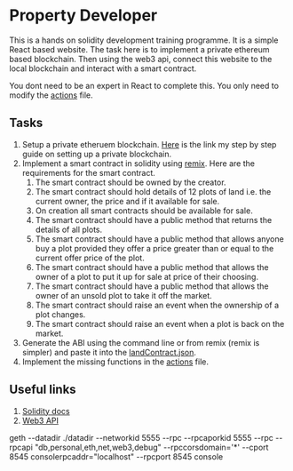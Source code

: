 # Property Developer

This is a hands on solidity development training programme.
It is a simple React based website. The task here is to implement a private ethereum based blockchain.
Then using the web3 api, connect this website to the local blockchain and interact with a smart contract.

You dont need to be an expert in React to complete this. You only need to modify the [actions](/src/actions/index.js) file.

## Tasks
1. Setup a private etheruem blockchain. [Here](https://medium.com/coinmonks/ethereum-setting-up-a-private-blockchain-67bbb96cf4f1) is the link my step by step guide on setting up a private blockchain.
2. Implement a smart contract in solidity using [remix](http://remix.ethereum.org/). Here are the requirements for the smart contract.
    1. The smart contract should be owned by the creator.
    2. The smart contract should hold details of 12 plots of land i.e. the current owner, the price and if it available for sale.
    3. On creation all smart contracts should be available for sale.
    4. The smart contract should have a public method that returns the details of all plots.
    5. The smart contract should have a public method that allows anyone buy a plot provided they offer a price greater than or equal to the current offer price of the plot.
    6. The smart contract should have a public method that allows the owner of a plot to put it up for sale at price of their choosing.
    7. The smart contract should have a public method that allows the owner of an unsold plot to take it off the market.
    8. The smart contract should raise an event when the ownership of a plot changes.
    9. The smart contract should raise an event when a plot is back on the market.
3. Generate the ABI using the command line or from remix (remix is simpler) and paste it into the [landContract.json](/src/contracts/landContract.json).
4. Implement the missing functions in the [actions](/src/actions/index.js) file.

## Useful links
1. [Solidity docs](http://solidity.readthedocs.io)
2. [Web3 API](https://web3js.readthedocs.io/en/1.0/web3.html) 




geth --datadir ./datadir --networkid 5555 --rpc --rpcaporkid 5555 --rpc --rpcapi "db,personal,eth,net,web3,debug" --rpccorsdomain='*' --cport 8545 consolerpcaddr="localhost" --rpcport 8545 console